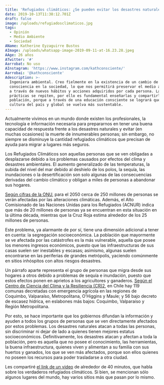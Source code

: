 ```yaml
---
title: 'Refugiados climáticos: ¿Se pueden evitar los desastres naturales?'
date: 2019-10-13T11:38:12.701Z
draft: false
image: /uploads/refugiadosclimaticos.jpg
tags:
  - Opinión
  - Medio Ambiente
  - Sociedad
AName: Katherine Eyzaguirre Bustos
AImage: /uploads/whatsapp-image-2019-09-11-at-16.23.28.jpeg
AAge: 26 años
ATwitter: '#'
Aarrobat: No uso
AInstagram: 'https://www.instagram.com/kathconsciente/'
Aarrobai: '@kathconsciente'
Adescription: >-
  Ingeniera ambiental. Creo fielmente en la existencia de un cambio de
  consciencia en la sociedad, lo que nos permitirá preservar el medio ambiente,
  a través de nuevos hábitos y acciones adquiridos por cada persona. Las buenas
  prácticas se repiten, por ello es fundamental enseñarlas y compartirlas con la
  población, porque a través de una educación consciente se logrará que la
  cultura del país y global se vuelva más sustentable.
---
```

Actualmente vivimos en un mundo donde existen los profesionales, la tecnología e información necesaria para prepararnos en tener una buena capacidad de respuesta frente a los desastres naturales y evitar (en muchas ocasiones) la muerte de innumerables personas; sin embargo, no siempre se disminuye la cantidad refugiados climáticos que precisan de ayuda para migrar a lugares más seguros. 

Los Refugiados Climáticos son aquellas personas que se ven obligadas a desplazarse debido a los problemas causados por efectos del clima y desastres ambientales. El aumento generalizado de las temperaturas, la subida del nivel del mar debido al deshielo de los polos, la sequía, las inundaciones o la desertificación son solo algunas de las consecuencias derivadas del cambio climático y obligan a miles de personas a abandonar sus hogares. 

[Según cifras de la ONU](https://www.publico.pt/2018/09/03/ciencia/noticia/ja-havera-refugiados-climaticos-1842004), para el 2050 cerca de 250 millones de personas se verán afectadas por las alteraciones climáticas. Además, el Alto Comisionado de las Naciones Unidas para los Refugiados (ACNUR) indica que más de 20 millones de personas ya se encuentran en esta situación en la última década, mientras que la Cruz Roja estima alrededor de los 25 millones de personas.

Este problema, ya alarmante de por sí, tiene una dimensión adicional a tener en cuenta: la segregación socioeconómica. La población que mayormente se ve afectada por las catástrofes es la más vulnerable, aquella que posee los menores ingresos económicos, puesto que las infraestructuras de sus casas suelen ser inestables y escasas; asimismo, algunas suelen encontrarse en las periferias de grandes metrópolis, yaciendo comúnmente en sitios inhóspitos con altos riesgos desastres.

Un párrafo aparte representa el grupo de personas que migra desde sus hogares a otros debido a problemas de sequía e inundación, puesto que estos efectos ponen en aprietos a los agricultores y ganaderos. [Según el Centro de Ciencia del Clima y la Resiliencia (CR)2](http://www.cr2.cl/megasequia-empuja-a-chile-a-una-de-sus-peores-crisis-hidricas-france24/), en Chile hay 119 comunas decretadas con emergencia agrícola en las regiones de Coquimbo, Valparaíso, Metropolitana, O’Higgins y Maule; y 56 bajo decreto de escasez hídrica, en eslabones más bajos: Coquimbo, Valparaíso y Región Metropolitana.

Por esto, se hace importante que los gobiernos difundan la información y ayuden a todos los grupos de personas que se ven directamente afectados por estos problemas. Los desastres naturales atacan a todas las personas, sin discriminar ni dejar de lado a quienes tienen mejores estatus socioeconómicos. Definitivamente, los desastres atacan y afectan a toda la población, pero es aquella que no posee el conocimiento, las herramientas, la buena infraestructura, quienes viven y alimentan a su familia con sus huertos y ganados, los que se ven más afectados, porque son ellos quienes no poseen los recursos para poder trasladarse a otra ciudad. 

Les compartiré [el link de un video](https://www.youtube.com/watch?v=HufPb_j7UE4) de alrededor de 40 minutos, que habla sobre los verdaderos refugiados climáticos. Si bien, se mencionan sólo algunos lugares del mundo, hay varios sitios más que pasan por lo mismo.
